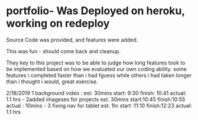# portfolio- Was Deployed on heroku, working on redeploy
Source Code was provided, and  features were added.
 
This was fun - should come back and cleanup.

They key to this project was to be able to judge how long features took to be implemented based on how we evaluated our own coding ability. some features i completed faster than i had fguess while others i had taken longer than i thought i would, great exercise.

2/18/2019
1 background video : est: 30mins start: 9:30 finish: 10:41 actual: 1.1 hrs -
2added imageses for projects est: 30mins start:10:45 finish:10:55 actual : 10mins -
3 fixing nav for tablet est: 1hr start :11:10 finish:12:23 actual: 1.1 hrs 
